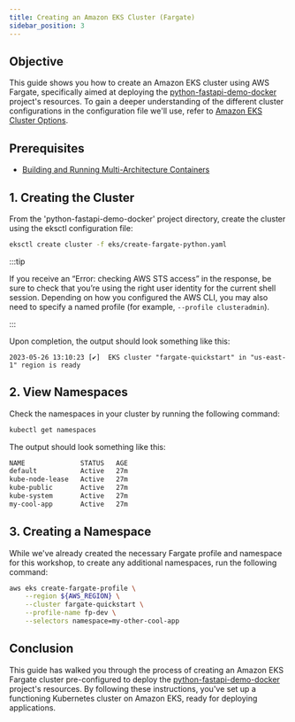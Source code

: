 ```yaml
---
title: Creating an Amazon EKS Cluster (Fargate)
sidebar_position: 3
---
```

## Objective
This guide shows you how to create an Amazon EKS cluster using AWS Fargate, specifically aimed at deploying the [python-fastapi-demo-docker](https://github.com/aws-samples/python-fastapi-demo-docker) project's resources. To gain a deeper understanding of the different cluster configurations in the configuration file we'll use, refer to [Amazon EKS Cluster Options](about-cluster.md).

## Prerequisites
- [Building and Running Multi-Architecture Containers](../../containers/python/multiarchitecture-image.md)

## 1. Creating the Cluster
From the 'python-fastapi-demo-docker' project directory, create the cluster using the eksctl configuration file:
```bash
eksctl create cluster -f eks/create-fargate-python.yaml
```

:::tip

If you receive an “Error: checking AWS STS access” in the response, be sure to check that you’re using the right user identity for the current shell session. Depending on how you configured the AWS CLI, you may also need to specify a named profile (for example, `--profile clusteradmin`).

:::     

Upon completion, the output should look something like this:

```
2023-05-26 13:10:23 [✔]  EKS cluster "fargate-quickstart" in "us-east-1" region is ready
```

## 2. View Namespaces
Check the namespaces in your cluster by running the following command:
```bash
kubectl get namespaces
```
The output should look something like this:
```bash
NAME              STATUS   AGE
default           Active   27m
kube-node-lease   Active   27m
kube-public       Active   27m
kube-system       Active   27m
my-cool-app       Active   27m
```

## 3. Creating a Namespace
While we've already created the necessary Fargate profile and namespace for this workshop, to create any additional namespaces, run the following command:
```bash
aws eks create-fargate-profile \
    --region ${AWS_REGION} \
    --cluster fargate-quickstart \
    --profile-name fp-dev \
    --selectors namespace=my-other-cool-app
```

## Conclusion
This guide has walked you through the process of creating an Amazon EKS Fargate cluster pre-configured to deploy the [python-fastapi-demo-docker](https://github.com/aws-samples/python-fastapi-demo-docker) project's resources. By following these instructions, you've set up a functioning Kubernetes cluster on Amazon EKS, ready for deploying applications. 